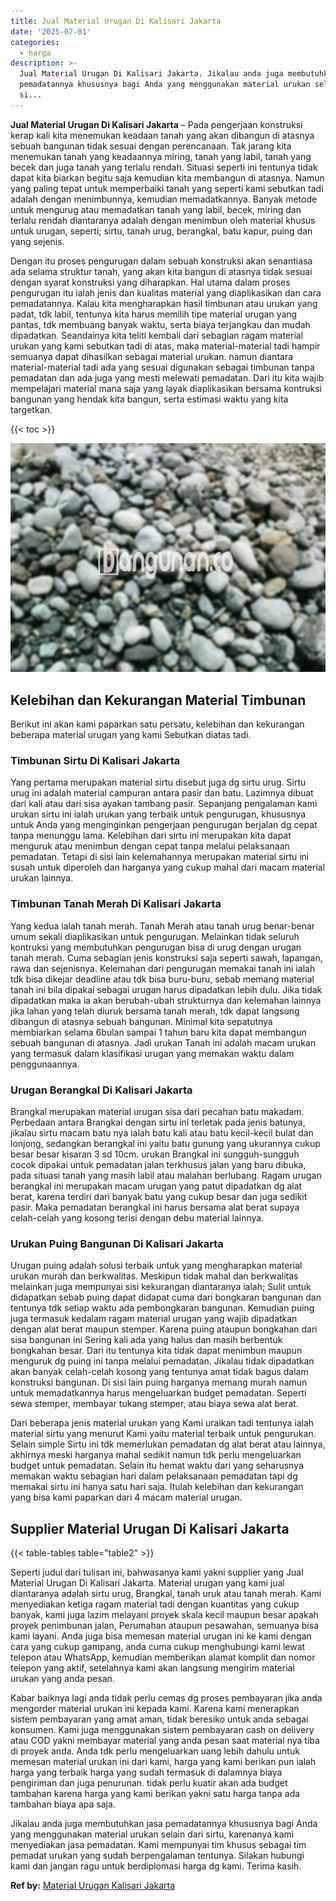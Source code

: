 ```yaml
---
title: Jual Material Urugan Di Kalisari Jakarta
date: '2025-07-01'
categories:
  - harga
description: >-
  Jual Material Urugan Di Kalisari Jakarta. Jikalau anda juga membutuhkan jasa
  pemadatannya khususnya bagi Anda yang menggunakan material urukan selain dari
  si...
---
```


**Jual Material Urugan Di Kalisari Jakarta** – Pada pengerjaan konstruksi kerap kali kita menemukan keadaan tanah yang akan dibangun di atasnya sebuah bangunan tidak sesuai dengan perencanaan. Tak jarang kita menemukan tanah yang keadaannya miring, tanah yang labil, tanah yang becek dan juga tanah yang terlalu rendah. Situasi seperti ini tentunya tidak dapat kita biarkan begitu saja kemudian kita membangun di atasnya. Namun yang paling tepat untuk memperbaiki tanah yang seperti kami sebutkan tadi adalah dengan menimbunnya, kemudian memadatkannya. Banyak metode untuk mengurug atau memadatkan tanah yang labil, becek, miring dan terlalu rendah diantaranya adalah dengan menimbun oleh material khusus untuk urugan, seperti; sirtu, tanah urug, berangkal, batu kapur, puing dan yang sejenis.

Dengan itu proses pengurugan dalam sebuah konstruksi akan senantiasa ada selama struktur tanah, yang akan kita bangun di atasnya tidak sesuai dengan syarat konstruksi yang diharapkan. Hal utama dalam proses pengurugan itu ialah jenis dan kualitas material yang diaplikasikan dan cara pemadatannya. Kalau kita mengharapkan hasil timbunan atau urukan yang padat, tdk labil, tentunya kita harus memilih tipe material urugan yang pantas, tdk membuang banyak waktu, serta biaya terjangkau dan mudah dipadatkan. Seandainya kita teliti kembali dari sebagian ragam material urukan yang kami sebutkan tadi di atas, maka material-material tadi hampir semuanya dapat dihasilkan sebagai material urukan. namun diantara material-material tadi ada yang sesuai digunakan sebagai timbunan tanpa pemadatan dan ada juga yang mesti melewati pemadatan. Dari itu kita wajib mempelajari material mana saja yang layak diaplikasikan bersama kontruksi bangunan yang hendak kita bangun, serta estimasi waktu yang kita targetkan.

{{< toc >}}

![Jual Material Urugan Di Kalisari Jakarta](/images/jual-urugan-43.png)

## Kelebihan dan Kekurangan Material Timbunan

Berikut ini akan kami paparkan satu persatu, kelebihan dan kekurangan beberapa material urugan yang kami Sebutkan diatas tadi.

### Timbunan Sirtu Di Kalisari Jakarta

Yang pertama merupakan material sirtu disebut juga dg sirtu urug. Sirtu urug ini adalah material campuran antara pasir dan batu. Lazimnya dibuat dari kali atau dari sisa ayakan tambang pasir. Sepanjang pengalaman kami urukan sirtu ini ialah urukan yang terbaik untuk pengurugan, khususnya untuk Anda yang menginginkan pengerjaan pengurugan berjalan dg cepat tanpa menunggu lama. Kelebihan dari sirtu ini merupakan kita dapat menguruk atau menimbun dengan cepat tanpa melalui pelaksanaan pemadatan. Tetapi di sisi lain kelemahannya merupakan material sirtu ini susah untuk diperoleh dan harganya yang cukup mahal dari macam material urukan lainnya.

### Timbunan Tanah Merah Di Kalisari Jakarta

Yang kedua ialah tanah merah. Tanah Merah atau tanah urug benar-benar umum sekali diaplikasikan untuk pengurugan. Melainkan tidak seluruh kontruksi yang membutuhkan pengurugan bisa di urug dengan urugan tanah merah. Cuma sebagian jenis konstruksi saja seperti sawah, lapangan, rawa dan sejenisnya. Kelemahan dari pengurugan memakai tanah ini ialah tdk bisa dikejar deadline atau tdk bisa buru-buru, sebab memang material tanah ini bila dipakai sebagai urugan harus dipadatkan lebih dulu. Jika tidak dipadatkan maka ia akan berubah-ubah strukturnya dan kelemahan lainnya jika lahan yang telah diuruk bersama tanah merah, tdk dapat langsung dibangun di atasnya sebuah bangunan. Minimal kita sepatutnya membiarkan selama 6bulan sampai 1 tahun baru kita dapat membangun sebuah bangunan di atasnya. Jadi urukan Tanah ini adalah macam urukan yang termasuk dalam klasifikasi urugan yang memakan waktu dalam penggunaannya.

### Urugan Berangkal Di Kalisari Jakarta

Brangkal merupakan material urugan sisa dari pecahan batu makadam. Perbedaan antara Brangkal dengan sirtu ini terletak pada jenis batunya, jikalau sirtu macam batu nya ialah batu kali atau batu kecil-kecil bulat dan lonjong, sedangkan berangkal ini yaitu batu gunung yang ukurannya cukup besar besar kisaran 3 sd 10cm. urukan Brangkal ini sungguh-sungguh cocok dipakai untuk pemadatan jalan terkhusus jalan yang baru dibuka, pada situasi tanah yang masih labil atau malahan berlubang. Ragam urugan berangkal ini merupakan macam urugan yang patut dipadatkan dg alat berat, karena terdiri dari banyak batu yang cukup besar dan juga sedikit pasir. Maka pemadatan berangkal ini harus bersama alat berat supaya celah-celah yang kosong terisi dengan debu material lainnya.

### Urukan Puing Bangunan Di Kalisari Jakarta

Urugan puing adalah solusi terbaik untuk yang mengharapkan material urukan murah dan berkwalitas. Meskipun tidak mahal dan berkwalitas melainkan juga mempunyai sisi kekurangan diantaranya ialah; Sulit untuk didapatkan sebab puing dapat didapat cuma dari bongkaran bangunan dan tentunya tdk setiap waktu ada pembongkaran bangunan. Kemudian puing juga termasuk kedalam ragam material urugan yang wajib dipadatkan dengan alat berat maupun stemper. Karena puing ataupun bongkahan dari sisa bangunan ini Sering kali ada yang halus dan masih berbentuk bongkahan besar. Dari itu tentunya kita tidak dapat menimbun maupun menguruk dg puing ini tanpa melalui pemadatan. Jikalau tidak dipadatkan akan banyak celah-celah kosong yang tentunya amat tidak bagus dalam konstruksi bangunan. Di sisi lain puing harganya memang murah namun untuk memadatkannya harus mengeluarkan budget pemadatan. Seperti sewa stemper, membayar tukang stemper, atau biaya sewa alat berat.

Dari beberapa jenis material urukan yang Kami uraikan tadi tentunya ialah material sirtu yang menurut Kami yaitu material terbaik untuk pengurukan. Selain simple Sirtu ini tdk memerlukan pemadatan dg alat berat atau lainnya, akhirnya meski harganya mahal sedikit namun tdk perlu mengeluarkan budget untuk pemadatan. Selain itu hemat waktu dari yang seharusnya memakan waktu sebagian hari dalam pelaksanaan pemadatan tapi dg memakai sirtu ini hanya satu hari saja. Itulah kelebihan dan kekurangan yang bisa kami paparkan dari 4 macam material urugan.

## Supplier Material Urugan Di Kalisari Jakarta

{{< table-tables table="table2" >}}

Seperti judul dari tulisan ini, bahwasanya kami yakni supplier yang Jual Material Urugan Di Kalisari Jakarta. Material urugan yang kami jual diantaranya adalah sirtu urug, Brangkal, tanah uruk atau tanah merah. Kami menyediakan ketiga ragam material tadi dengan kuantitas yang cukup banyak, kami juga lazim melayani proyek skala kecil maupun besar apakah proyek penimbunan jalan, Perumahan ataupun pesawahan, semuanya bisa kami layani. Anda juga bisa memesan material urugan ini ke kami dengan cara yang cukup gampang, anda cuma cukup menghubungi kami lewat telepon atau WhatsApp, kemudian memberikan alamat komplit dan nomor telepon yang aktif, setelahnya kami akan langsung mengirim material urukan yang anda pesan.

Kabar baiknya lagi anda tidak perlu cemas dg proses pembayaran jika anda mengorder material urukan ini kepada kami. Karena kami menerapkan sistem pembayaran yang amat aman, tidak beresiko untuk anda sebagai konsumen. Kami juga menggunakan sistem pembayaran cash on delivery atau COD yakni membayar material yang anda pesan saat material nya tiba di proyek anda. Anda tdk perlu mengeluarkan uang lebih dahulu untuk memesan material urukan ini dari kami, harga yang kami berikan pun ialah harga yang terbaik harga yang sudah termasuk di dalamnya biaya pengiriman dan juga penurunan. tidak perlu kuatir akan ada budget tambahan karena harga yang kami berikan yakni satu harga tanpa ada tambahan biaya apa saja.

Jikalau anda juga membutuhkan jasa pemadatannya khususnya bagi Anda yang menggunakan material urukan selain dari sirtu, karenanya kami menyediakan jasa pemadatan. Kami mempunyai tim khusus sebagai tim pemadat urukan yang sudah berpengalaman tentunya. Silakan hubungi kami dan jangan ragu untuk berdiplomasi harga dg kami. Terima kasih.

**Ref by:** [Material Urugan Kalisari Jakarta](https://id.wikipedia.org/wiki/Material)
